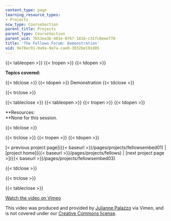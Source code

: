 ```yaml
---
content_type: page
learning_resource_types:
- Projects
ocw_type: CourseSection
parent_title: Projects
parent_type: CourseSection
parent_uid: 7b53ea3b-401e-0767-1816-c31fc0eee770
title: 'The Fellows Forum: Demonstration'
uid: 9e78ec91-0a9a-9e7a-cae0-3032be191d85
---
```


{{< tableopen >}}
{{< tropen >}}
{{< tdopen >}}


**Topics covered:**


{{< tdclose >}}
{{< tdopen >}}
Demonstration
{{< tdclose >}}

{{< trclose >}}

{{< tableclose >}}
{{< tableopen >}}
{{< tropen >}}
{{< tdopen >}}


**Resources:  
**None for this session.


{{< tdclose >}}

{{< trclose >}}
{{< tropen >}}
{{< tdopen >}}


[\< previous project page]({{< baseurl >}}/pages/projects/fellowsembed01) | [project home]({{< baseurl >}}/pages/projects/fellows) | [next project page >]({{< baseurl >}}/pages/projects/fellowsembed03)


{{< tdclose >}}

{{< trclose >}}

{{< tableclose >}}

[Watch the video on Vimeo](http://vimeo.com/moogaloop.swf?clip_id=2475948&server=vimeo.com&show_title=0&show_byline=0&show_portrait=0&color=&fullscreen=0&group_id=)

This video was produced and provided by [Julianne Palazzo](http://vimeo.com/user722244) via Vimeo, and is not covered under our [Creative Commons license](/terms/#cc).
